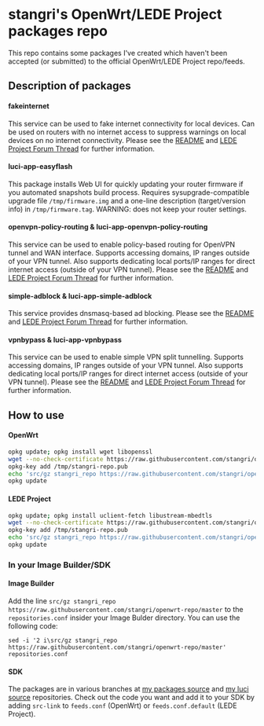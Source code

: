 # stangri's OpenWrt/LEDE Project packages repo
This repo contains some packages I've created which haven't been accepted (or submitted) to the official OpenWrt/LEDE Project repo/feeds.


## Description of packages

#### fakeinternet
This service can be used to fake internet connectivity for local devices.
Can be used on routers with no internet access to suppress warnings on local devices on no internet connectivity. Please see the [README](https://github.com/stangri/openwrt-packages/blob/fakeinternet/net/fakeinternet/files/) and [LEDE Project Forum Thread](https://forum.lede-project.org/t/fakeinternet-service-package-wip/924) for further information.

#### luci-app-easyflash
This package installs Web UI for quickly updating your router firmware if you automated snapshots build process. Requires sysupgrade-compatible upgrade file ```/tmp/firmware.img``` and a one-line description (target/version info) in ```/tmp/firmware.tag```. WARNING: does not keep your router settings.

#### openvpn-policy-routing & luci-app-openvpn-policy-routing
This service can be used to enable policy-based routing for OpenVPN tunnel and WAN interface.
Supports accessing domains, IP ranges outside of your VPN tunnel.
Also supports dedicating local ports/IP ranges for direct internet access (outside of your VPN tunnel).
Please see the [README](https://github.com/stangri/openwrt-packages/blob/openvpn-policy-routing/net/openvpn-policy-routing/files/) and [LEDE Project Forum Thread](https://forum.lede-project.org/t/openvpn-policy-based-routing-web-ui-testers-needed/1422/1) for further information.


#### simple-adblock & luci-app-simple-adblock
This service provides dnsmasq-based ad blocking.
Please see the [README](https://github.com/stangri/openwrt-packages/blob/simple-adblock/net/simple-adblock/files/) and [LEDE Project Forum Thread](https://forum.lede-project.org/t/simple-adblock-fast-lightweight-and-fully-uci-luci-configurable-ad-blocking/1327) for further information.


#### vpnbypass & luci-app-vpnbypass
This service can be used to enable simple VPN split tunnelling.
Supports accessing domains, IP ranges outside of your VPN tunnel.
Also supports dedicating local ports/IP ranges for direct internet access (outside of your VPN tunnel).
Please see the [README](https://github.com/stangri/openwrt-packages/blob/vpnbypass/net/vpnbypass/files/) and [LEDE Project Forum Thread](https://forum.lede-project.org/t/vpn-bypass-split-tunneling-service-luci-ui/1106/12) for further information.

## How to use

#### OpenWrt
```sh
opkg update; opkg install wget libopenssl
wget --no-check-certificate https://raw.githubusercontent.com/stangri/openwrt-repo/master/stangri-repo.pub -O /tmp/stangri-repo.pub
opkg-key add /tmp/stangri-repo.pub
echo 'src/gz stangri_repo https://raw.githubusercontent.com/stangri/openwrt-repo/master' >> /etc/opkg/customfeeds.conf
opkg update
```

#### LEDE Project
```sh
opkg update; opkg install uclient-fetch libustream-mbedtls
wget --no-check-certificate https://raw.githubusercontent.com/stangri/openwrt-repo/master/stangri-repo.pub -O /tmp/stangri-repo.pub
opkg-key add /tmp/stangri-repo.pub
echo 'src/gz stangri_repo https://raw.githubusercontent.com/stangri/openwrt-repo/master' >> /etc/opkg/customfeeds.conf
opkg update
```

### In your Image Builder/SDK
#### Image Builder
Add the line ```src/gz stangri_repo https://raw.githubusercontent.com/stangri/openwrt-repo/master``` to the ```repositories.conf``` insider your Image Bulder directory. You can use the following code:
```
sed -i '2 i\src/gz stangri_repo https://raw.githubusercontent.com/stangri/openwrt-repo/master' repositories.conf
```

#### SDK
The packages are in various branches at [my  packages source](https://github.com/stangri/openwrt-packages) and [my  luci source](https://github.com/stangri/openwrt-luci) repositories. Check out the code you want and add it to your SDK by adding ```src-link``` to ```feeds.conf``` (OpenWrt) or ```feeds.conf.default``` (LEDE Project).

